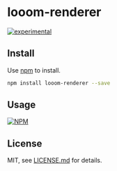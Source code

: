 # looom-renderer

[![experimental](http://badges.github.io/stability-badges/dist/experimental.svg)](http://github.com/badges/stability-badges)



## Install

Use [npm](https://npmjs.com/) to install.

```sh
npm install looom-renderer --save
```

## Usage

[![NPM](https://nodei.co/npm/looom-renderer.png)](https://www.npmjs.com/package/looom-renderer)

## License

MIT, see [LICENSE.md](http://github.com/mattdesl/looom-renderer/blob/master/LICENSE.md) for details.
